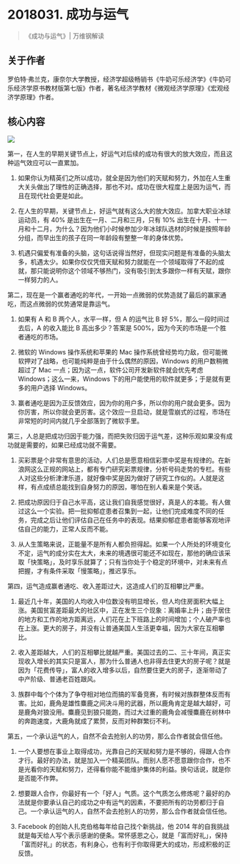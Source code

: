 # 2018031. 成功与运气
> 《成功与运气》| 万维钢解读

## 关于作者

罗伯特·弗兰克，康奈尔大学教授，经济学超级畅销书《牛奶可乐经济学》《牛奶可乐经济学原书教材版第七版》作者，著名经济学教材《微观经济学原理》《宏观经济学原理》作者。

## 核心内容

![](https://raw.githubusercontent.com/dalong0514/selfstudy/master/图片链接/听书/2018031.jpg)

第一，在人生的早期关键节点上，好运气对后续的成功有很大的放大效应，而且这种运气效应可以一直累加。

1. 如果你认为精英们之所以成功，就全是因为他们的天赋和努力，外加在人生重大关头做出了理性的正确选择，那也不对。成功在很大程度上是因为运气，而且在现代社会更是如此。

2. 在人生的早期，关键节点上，好运气就有这么大的放大效应。加拿大职业冰球运动员，有 40% 是出生在一月、二月和三月，只有 10% 出生在十月、十一月和十二月，为什么？因为他们小时候参加少年冰球队选材的时候是按照年龄分组，而早出生的孩子在同一年龄段有整整一年的身体优势。
3. 机遇只偏爱有准备的头脑，这句话说得当然好，但现实问题是有准备的头脑太多，机遇太少。如果你仅仅凭借天赋和努力就能在一个领域取得了不起的成就，那只能说明你这个领域不够热门，没有吸引到太多跟你一样有天赋，跟你一样努力的人。 

第二，现在是一个赢者通吃的年代，一开始一点微弱的优势造就了最后的赢家通吃，而这点微弱的优势通常是靠运气。

1. 如果有 A 和 B 两个人，水平一样，但 A 的运气比 B 好 5%，那么一段时间过去后，A 的收入能比 B 高出多少？答案是 500%，因为今天的市场是一个胜者通吃的市场。

2. 微软的 Windows 操作系统和苹果的 Mac 操作系统曾经势均力敌，但可能微软押对了战略，也可能纯粹是由于什么偶然的原因，Windows 的用户数稍微超过了 Mac 一点；因为这一点，软件公司开发新软件就会优先考虑 Windows；这么一来，Windows 下的用户能使用的软件就更多；于是就有更多的用户选择 Windows。
3. 赢者通吃是因为正反馈效应，因为你的用户多，所以你的用户就会更多。因为你厉害，所以你就会更厉害。这个效应一旦启动，就是雪崩式的过程，市场在非常短的时间内就几乎全部落到了微软手里。    

第三，人总是把成功归因于能力强，而把失败归因于运气差，这种乐观如果没有成功就是需要的，如果已经成功就不需要。

1. 买彩票是个非常有意思的活动，人们总是愿意相信彩票中奖是有规律的。在新浪网这么正规的网站上，都有专门研究彩票规律，分析号码走势的专栏。有些人对这些分析津津乐道，就好像中奖是因为做好了研究工作似的。人就是这样，有点成绩总能找到自身努力的原因，哪怕在别人看来是个笑话。

2. 把成功原因归于自己水平高，这让我们自我感觉很好，真是人的本能。有人做过这么一个实验。把一批抑郁症患者召集到一起，让他们完成难度不同的任务，完成之后让他们评估自己在任务中的表现。结果抑郁症患者能够客观地评估自己的能力，正常人反而不能。
3. 从人生策略来说，正能量不是所有人都负担得起。如果一个人所处的环境变化不定，运气的成分实在太大，未来的境遇很可能还不如现在，那他的确应该采取「快策略」，及时享乐就算了；只有当你处于个稳定的环境中，对未来有点把握，才有条件采取「慢策略」，推迟享乐。

第四，运气造成赢者通吃、收入差距过大，这造成人们的互相攀比严重。

1. 最近几十年，美国的人均收入中位数没有明显增长，但人均住房面积大幅上涨。美国贫富差距最大的社区中，正在发生三个现象：离婚率上升；由于居住的地方和工作的地方距离远，人们花在上下班路上的时间增加；个人破产率也在上涨。更大的房子，并没有让普通美国人生活更幸福，因为大家在互相攀比。

2. 收入差距越大，人们的互相攀比就越严重。美国过去的二、三十年间，真正实现收入增长的其实只是富人，那为什么普通人也非得去住更大的房子呢？就是因为「花费传导」，富人的收入增多以后，自然要住更大的房子，逐渐带动了中产阶级、普通老百姓跟风。
3. 族群中每个个体为了争夺相对地位而搞的军备竞赛，有时候对族群整体反而有害。比如，鹿角是雄性麋鹿之间决斗用的武器，所以鹿角肯定是越大越好，可是鹿角对狼没用。麋鹿见到狼只能跑，而过大过重的鹿角会减慢麋鹿在树林中的奔跑速度，大鹿角就成了累赘，反而对种群繁衍不利。

第五，一个承认运气的人，自然不会去抢别人的功劳，那么合作者就会信任他。

1. 一个人要想在事业上取得成功，光靠自己的天赋和努力是不够的，得跟人合作才行。最好的办法，就是加入一个精英团队。而别人愿不愿意跟你合作，也不是光看你的天赋和努力，还得看你能不能维护集体的利益。换句话说，就是你是否能不作弊。

2. 想要跟人合作，你最好有一个「好人」气质。这个气质怎么修炼呢？最好的办法就是你要承认自己的成功之中有运气的因素，不要把所有的功劳都归于自己。一个承认运气的人，自然不会去抢别人的功劳，那么合作者就会信任他。
3. Facebook 的创始人扎克伯格每年给自己找个新挑战，他 2014 年的自我挑战就是每天给人写个表示感谢的便条。常怀感恩之心，就是「富而好礼」，保持「富而好礼」的状态，有利身心，也有利于你取得更大的成功，形成积极的正反馈。
